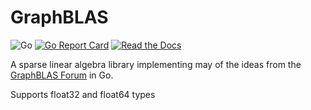 # GraphBLAS

![Go](https://github.com/rossmerr/graphblas/workflows/Go/badge.svg)
[![Go Report Card](https://goreportcard.com/badge/github.com/rossmerr/graphblas)](https://goreportcard.com/report/github.com/rossmerr/graphblas)
[![Read the Docs](https://pkg.go.dev/badge/golang.org/x/pkgsite)](https://pkg.go.dev/github.com/rossmerr/graphblas)

A sparse linear algebra library implementing may of the ideas from the [GraphBLAS Forum](https://graphblas.github.io/) in Go.

Supports float32 and float64 types
